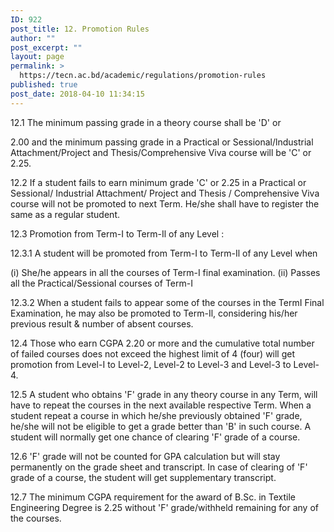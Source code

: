 ```yaml
---
ID: 922
post_title: 12. Promotion Rules
author: ""
post_excerpt: ""
layout: page
permalink: >
  https://tecn.ac.bd/academic/regulations/promotion-rules
published: true
post_date: 2018-04-10 11:34:15
---
```

12.1 The minimum passing grade in a theory course shall be 'D' or

2.00 and the minimum passing grade in a Practical or Sessional/lndustrial Attachment/Project and Thesis/Comprehensive Viva course will be 'C' or 2.25.

12.2 If a student fails to earn minimum grade 'C' or 2.25 in a Practical or Sessional/ Industrial Attachment/ Project and Thesis / Comprehensive Viva course will not be promoted to next Term. He/she shall have to register the same as a regular student.

12.3 Promotion from Term-I to Term-Il of any Level :

12.3.1 A student will be promoted from Term-I to Term-Il of any Level when

(i) She/he appears in all the courses of Term-I final examination. (ii) Passes all the Practical/SessionaI courses of Term-I

12.3.2 When a student fails to appear some of the courses in the TermI Final Examination, he may also be promoted to Term-Il, considering his/her previous result &amp; number of absent courses.

12.4 Those who earn CGPA 2.20 or more and the cumulative total number of failed courses does not exceed the highest limit of 4 (four) will get promotion from Level-I to Level-2, Level-2 to Level-3 and Level-3 to Level-4.

12.5 A student who obtains 'F' grade in any theory course in any Term, will have to repeat the courses in the next available respective Term. When a student repeat a course in which he/she previously obtained 'F' grade, he/she will not be eligible to get a grade better than 'B' in such course. A student will normally get one chance of clearing 'F' grade of a course.

12.6 'F' grade will not be counted for GPA calculation but will stay permanently on the grade sheet and transcript. In case of clearing of 'F' grade of a course, the student will get supplementary transcript.

12.7 The minimum CGPA requirement for the award of B.Sc. in Textile Engineering Degree is 2.25 without 'F' grade/withheld remaining for any of the courses.